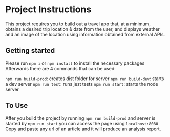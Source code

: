 # Project Instructions

This project requires you to build out a travel app that, at a minimum, obtains a desired trip location & date from the user, and displays weather and an image of the location using information obtained from external APIs.

## Getting started

Please run `npm i` or `npm install` to install the necessary packages
Afterwards there are 4 commands that can be used:

`npm run build-prod`: creates dist folder for server
`npm run build-dev`: starts a dev server
`npm run test`: runs jest tests
`npm run start`: starts the node server

## To Use

After you build the project by running `npm run build-prod` and server is started by `npm run start` you can access the page using `localhost:8080`
Copy and paste any url of an article and it will produce an analysis report.
